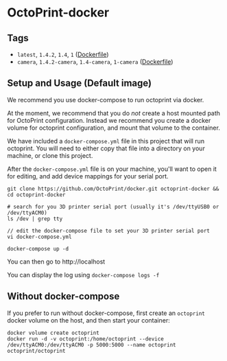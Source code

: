 # OctoPrint-docker 

## Tags

- `latest`, `1.4.2`, `1.4`, `1` ([Dockerfile](Dockerfile))
- `camera`, `1.4.2-camera`, `1.4-camera`, `1-camera` ([Dockerfile](camera/Dockerfile.camera))

## Setup and Usage (Default image)

We recommend you use docker-compose to run octoprint via docker. 

At the moment, we recommend that you do _not_ create a host mounted path for OctoPrint
configuration.  Instead we recommend you create a docker volume for octoprint
configuration, and mount that volume to the container.

We have included a `docker-compose.yml` file in this project that will run octoprint.
You will need to either copy that file into a directory on your machine, or clone this
project.

After the `docker-compose.yml` file is on your machine, you'll want to open it for
editing, and add device mappings for your serial port.

```
git clone https://github.com/OctoPrint/docker.git octoprint-docker && cd octoprint-docker

# search for you 3D printer serial port (usually it's /dev/ttyUSB0 or /dev/ttyACM0)
ls /dev | grep tty

// edit the docker-compose file to set your 3D printer serial port
vi docker-compose.yml

docker-compose up -d
```

You can then go to http://localhost

You can display the log using `docker-compose logs -f`

## Without docker-compose

If you prefer to run without docker-compose, first create an `octoprint` docker volume
on the host, and then start your container:

```
docker volume create octoprint
docker run -d -v octoprint:/home/octoprint --device /dev/ttyACM0:/dev/ttyACM0 -p 5000:5000 --name octoprint octoprint/octoprint

```

